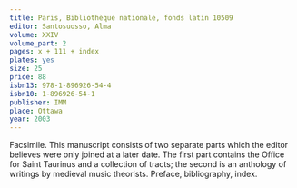 ```yaml
---
title: Paris, Bibliothèque nationale, fonds latin 10509
editor: Santosuosso, Alma
volume: XXIV
volume_part: 2
pages: x + 111 + index
plates: yes
size: 25
price: 88
isbn13: 978-1-896926-54-4
isbn10: 1-896926-54-1
publisher: IMM
place: Ottawa
year: 2003
---
```

Facsimile. This manuscript consists of two separate parts which the editor believes were only joined at a later date. The first part contains the Office for Saint Taurinus and a collection of tracts; the second is an anthology of writings by medieval music theorists. Preface, bibliography, index.
